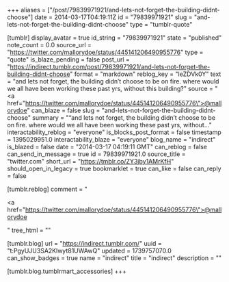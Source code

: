 +++
aliases = ["/post/79839971921/and-lets-not-forget-the-building-didnt-choose"]
date = 2014-03-17T04:19:11Z
id = "79839971921"
slug = "and-lets-not-forget-the-building-didnt-choose"
type = "tumblr-quote"

[tumblr]
display_avatar = true
id_string = "79839971921"
state = "published"
note_count = 0.0
source_url = "https://twitter.com/mallorydoe/status/445141206490955776"
type = "quote"
is_blaze_pending = false
post_url = "https://indirect.tumblr.com/post/79839971921/and-lets-not-forget-the-building-didnt-choose"
format = "markdown"
reblog_key = "leZDVk0Y"
text = "and lets not forget, the building didn&rsquo;t choose to be on fire. where would we all have been working these past yrs, without this building?"
source = "<a href=\"https://twitter.com/mallorydoe/status/445141206490955776\">@mallorydoe</a>"
can_blaze = false
slug = "and-lets-not-forget-the-building-didnt-choose"
summary = "“and lets not forget, the building didn’t choose to be on fire. where would we all have been working these past yrs, without..."
interactability_reblog = "everyone"
is_blocks_post_format = false
timestamp = 1395029951.0
interactability_blaze = "everyone"
blog_name = "indirect"
is_blazed = false
date = "2014-03-17 04:19:11 GMT"
can_reblog = false
can_send_in_message = true
id = 79839971921.0
source_title = "twitter.com"
short_url = "https://tmblr.co/ZY3jby1AMrKfH"
should_open_in_legacy = true
bookmarklet = true
can_like = false
can_reply = false

[tumblr.reblog]
comment = "<p><a href=\"https://twitter.com/mallorydoe/status/445141206490955776\">@mallorydoe</a></p>"
tree_html = ""

[tumblr.blog]
url = "https://indirect.tumblr.com/"
uuid = "t:PgyUJU3SA2Klwyt81UWAwQ"
updated = 1739757070.0
can_show_badges = true
name = "indirect"
title = "indirect"
description = ""

[tumblr.blog.tumblrmart_accessories]
+++
